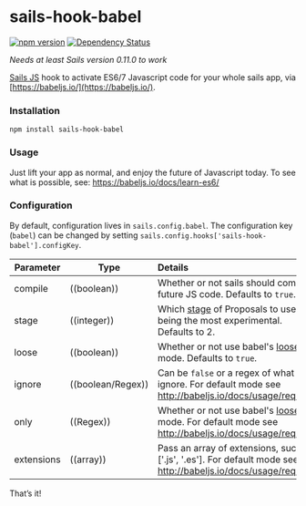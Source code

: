 # sails-hook-babel
[![npm version](https://badge.fury.io/js/sails-hook-babel.svg)](https://npmjs.org/package/sails-hook-babel) [![Dependency Status](https://img.shields.io/david/artificialio/sails-hook-babel.svg?style=flat)](https://david-dm.org/artificialio/sails-hook-babel)

*Needs at least Sails version 0.11.0 to work*

[Sails JS](http://sailsjs.org) hook to activate ES6/7 Javascript code for your whole sails app, via [https://babeljs.io/](https://babeljs.io/).

### Installation

`npm install sails-hook-babel`

### Usage

Just lift your app as normal, and enjoy the future of Javascript today. To see what is possible, see: https://babeljs.io/docs/learn-es6/

### Configuration

By default, configuration lives in `sails.config.babel`.  The configuration key (`babel`) can be changed by setting `sails.config.hooks['sails-hook-babel'].configKey`.

Parameter      | Type                | Details
-------------- | ------------------- |:---------------------------------
compile        | ((boolean)) | Whether or not sails should compile future JS code.  Defaults to `true`.
stage   | ((integer)) | Which [stage](http://babeljs.io/docs/usage/experimental/) of Proposals to use 0 being the most experimental.  Defaults to 2.
loose          | ((boolean)) | Whether or not use babel's [loose](http://babeljs.io/docs/usage/loose/) mode.  Defaults to `true`.
ignore          | ((boolean/Regex)) | Can be `false` or a regex of what to ignore. For default mode see http://babeljs.io/docs/usage/require/
only          | ((Regex)) | Whether or not use babel's [loose](http://babeljs.io/docs/usage/loose/) mode. For default mode see http://babeljs.io/docs/usage/require/
extensions          | ((array)) | Pass an array of extensions, such as ['.js', '.es'].  For default mode see http://babeljs.io/docs/usage/require/

That&rsquo;s it!
